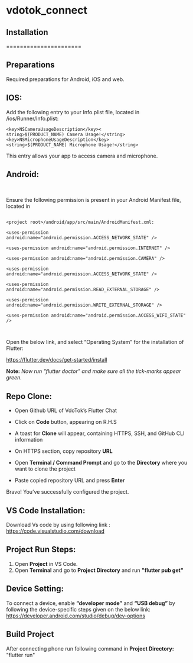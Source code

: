
# vdotok_connect


## Installation

======================


## Preparations  

Required preparations for Android, iOS and web. 

 

## IOS: 

 

Add the following entry to your Info.plist file, located in <project root>/ios/Runner/Info.plist: 

```
<key>NSCameraUsageDescription</key><
string>$(PRODUCT_NAME) Camera Usage!</string>
<key>NSMicrophoneUsageDescription</key>
<string>$(PRODUCT_NAME) Microphone Usage!</string>
```
This entry allows your app to access camera and microphone. 

 

 

## Android: 

  

Ensure the following permission is present in your Android Manifest file, located in  

```

<project root>/android/app/src/main/AndroidManifest.xml:  

<uses-permission android:name="android.permission.ACCESS_NETWORK_STATE" /> 

<uses-permission android:name="android.permission.INTERNET" /> 

<uses-permission android:name="android.permission.CAMERA" /> 

<uses-permission android:name="android.permission.ACCESS_NETWORK_STATE" /> 

<uses-permission android:name="android.permission.READ_EXTERNAL_STORAGE" /> 

<uses-permission android:name="android.permission.WRITE_EXTERNAL_STORAGE" /> 

<uses-permission android:name="android.permission.ACCESS_WIFI_STATE" /> 

 
```



Open the below link, and select “Operating System” for the installation of Flutter:  

 https://flutter.dev/docs/get-started/install

**Note:** *Now run "flutter doctor" and make sure all the tick-marks appear green.*

## Repo Clone:	
* Open Github URL of VdoTok’s Flutter Chat 

* Click on **Code** button, appearing on R.H.S  

* A toast for **Clone** will appear, containing HTTPS, SSH, and GitHub CLI information  

* On HTTPS section, copy repository **URL** 

* Open **Terminal / Command Prompt** and go to the **Directory** where you want to clone the project  

* Paste copied repository URL and press **Enter** 

Bravo! You’ve successfully configured the project. 

## VS Code Installation:

Download Vs code by using following link : https://code.visualstudio.com/download


## Project Run Steps:

1. Open **Project** in VS Code. 
2. Open **Terminal** and go to **Project Directory** and run **"flutter pub get"**


## Device Setting:
	
To connect a device, enable **“developer mode”** and **“USB debug”** by following the device-specific steps given on the below link:
https://developer.android.com/studio/debug/dev-options


## Build Project 

After connecting phone run following command in **Project Directory:** "flutter run"